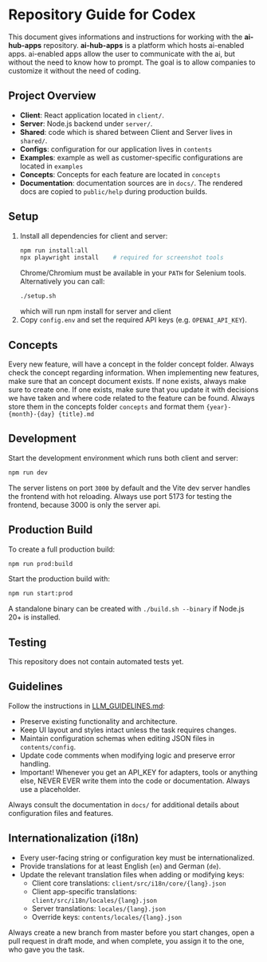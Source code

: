 # Repository Guide for Codex

This document gives informations and instructions for working with the **ai-hub-apps** repository. **ai-hub-apps** is a platform which hosts ai-enabled apps. ai-enabled apps allow the user to communicate with the ai, but without the need to know how to prompt. The goal is to allow companies to customize it without the need of coding.

## Project Overview
- **Client**: React application located in `client/`.
- **Server**: Node.js backend under `server/`.
- **Shared**: code which is shared between Client and Server lives in `shared/`.
- **Configs**: configuration for our application lives in `contents`
- **Examples**: example as well as customer-specific configurations are located in `examples`
- **Concepts**: Concepts for each feature are located in `concepts`
- **Documentation**: documentation sources  are in `docs/`. The rendered docs are copied to `public/help` during production builds.

## Setup
1. Install all dependencies for client and server:
   ```bash
   npm run install:all
   npx playwright install    # required for screenshot tools
   ```
   Chrome/Chromium must be available in your `PATH` for Selenium tools.
   Alternatively you can call:
   ```bash
   ./setup.sh
   ```
   which will run npm install for server and client
3. Copy `config.env` and set the required API keys (e.g. `OPENAI_API_KEY`).

## Concepts
Every new feature, will have a concept in the folder concept folder. Always check the concept regarding information. When implementing new features, make sure that an concept document exists. If none exists, always make sure to create one.
If one exists, make sure that you update it with decisions we have taken and where code related to the feature can be found.
Always store them in the concepts folder `concepts` and format them `{year}-{month}-{day} {title}.md`

## Development
Start the development environment which runs both client and server:
```bash
npm run dev
```
The server listens on port `3000` by default and the Vite dev server handles the frontend with hot reloading.
Always use port 5173 for testing the frontend, because 3000 is only the server api.

## Production Build
To create a full production build:
```bash
npm run prod:build
```
Start the production build with:
```bash
npm run start:prod
```
A standalone binary can be created with `./build.sh --binary` if Node.js 20+ is installed.

## Testing
This repository does not contain automated tests yet.

## Guidelines
Follow the instructions in [LLM_GUIDELINES.md](LLM_GUIDELINES.md):
- Preserve existing functionality and architecture.
- Keep UI layout and styles intact unless the task requires changes.
- Maintain configuration schemas when editing JSON files in `contents/config`.
- Update code comments when modifying logic and preserve error handling.
- Important! Whenever you get an API_KEY for adapters, tools or anything else, NEVER EVER write them into the code or documentation. Always use a placeholder.

Always consult the documentation in `docs/` for additional details about configuration files and features.

## Internationalization (i18n)
- Every user-facing string or configuration key must be internationalized.
- Provide translations for at least English (`en`) and German (`de`).
- Update the relevant translation files when adding or modifying keys:
  - Client core translations: `client/src/i18n/core/{lang}.json`
  - Client app-specific translations: `client/src/i18n/locales/{lang}.json`
  - Server translations: `locales/{lang}.json`
  - Override keys: `contents/locales/{lang}.json`

Always create a new branch from master before you start changes, open a pull request in draft mode, and when complete, you assign it to the one, who gave you the task.
